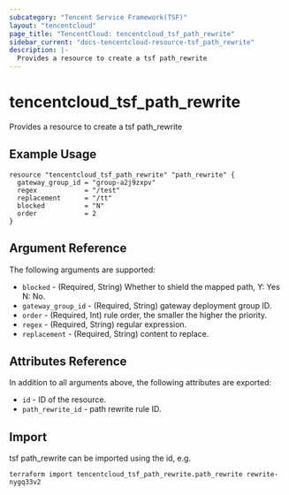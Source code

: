 ```yaml
---
subcategory: "Tencent Service Framework(TSF)"
layout: "tencentcloud"
page_title: "TencentCloud: tencentcloud_tsf_path_rewrite"
sidebar_current: "docs-tencentcloud-resource-tsf_path_rewrite"
description: |-
  Provides a resource to create a tsf path_rewrite
---
```


# tencentcloud_tsf_path_rewrite

Provides a resource to create a tsf path_rewrite

## Example Usage

```hcl
resource "tencentcloud_tsf_path_rewrite" "path_rewrite" {
  gateway_group_id = "group-a2j9zxpv"
  regex            = "/test"
  replacement      = "/tt"
  blocked          = "N"
  order            = 2
}
```

## Argument Reference

The following arguments are supported:

* `blocked` - (Required, String) Whether to shield the mapped path, Y: Yes N: No.
* `gateway_group_id` - (Required, String) gateway deployment group ID.
* `order` - (Required, Int) rule order, the smaller the higher the priority.
* `regex` - (Required, String) regular expression.
* `replacement` - (Required, String) content to replace.

## Attributes Reference

In addition to all arguments above, the following attributes are exported:

* `id` - ID of the resource.
* `path_rewrite_id` - path rewrite rule ID.



## Import

tsf path_rewrite can be imported using the id, e.g.

```
terraform import tencentcloud_tsf_path_rewrite.path_rewrite rewrite-nygq33v2
```

